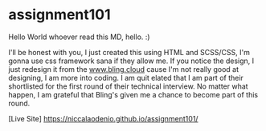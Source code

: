 # assignment101
Hello World
whoever read this MD, hello. :)

I'll be honest with you, I just created this using HTML and SCSS/CSS, I'm gonna use css framework sana if they allow me. 
If you notice the design, I just redesign it from the www.bling.cloud cause I'm not really good at designing,
I am more into coding.
I am quit elated that I am part of their shortlisted for the first round of their technical interview. No matter what happen, I am grateful 
that Bling's given me a chance to become part of this round.

[Live Site]
https://niccalaodenio.github.io/assignment101/
